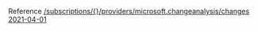 Reference [/subscriptions/{}/providers/microsoft.changeanalysis/changes 2021-04-01](/Resources/mgmt-plane/L3N1YnNjcmlwdGlvbnMve30vcHJvdmlkZXJzL21pY3Jvc29mdC5jaGFuZ2VhbmFseXNpcy9jaGFuZ2Vz/2021-04-01.xml)
